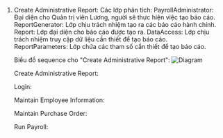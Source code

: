 1. Create Administrative Report:
    Các lớp phân tích:
PayrollAdministrator: Đại diện cho Quản trị viên Lương, người sẽ thực hiện việc tạo báo cáo.
ReportGenerator: Lớp chịu trách nhiệm tạo ra các báo cáo hành chính.
Report: Lớp đại diện cho báo cáo được tạo ra.
DataAccess: Lớp chịu trách nhiệm truy cập dữ liệu cần thiết để tạo báo cáo.
ReportParameters: Lớp chứa các tham số cần thiết để tạo báo cáo.


    Biểu đồ sequence cho "Create Administrative Report":
![Diagram](https://www.planttext.com/api/plantuml/png/T9112W8n34NtdYBB3kW5kX061RSYNY2qKGkTQKapYvxDXKVo2ZhjGaVg9e77_p_aF--F8sOEtlTsSADBmYY1ORE54yN0Sg2H2j9Wc52eOiLbdNEaDKHa74Y8KxVwSSr1UnJiZQ6KD5n8p6q6wjlqKJGFCyd4Ot7PzsWUgKZ3jK9QAF-apc1NdhAg6TggHeDrANhCYoAw5m000F__0m00)


   Create Administrative Report:

   Login:

   Maintain Employee Information:

   Maintain Purchase Order:

   Run Payroll:


